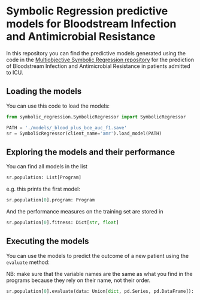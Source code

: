 # Symbolic Regression predictive models for Bloodstream Infection and Antimicrobial Resistance

In this repository you can find the predictive models generated using the code in the [Multiobjective Symbolic Regression repository](https://github.com/davideferrari92/multiobjective_symbolic_regression) for the prediction of Bloodstream Infection and Antimicrobial Resistance in patients admitted to ICU.

## Loading the models

You can use this code to load the models:

```python
from symbolic_regression.SymbolicRegressor import SymbolicRegressor

PATH = './models/_blood_plus_bce_auc_f1.save'
sr = SymbolicRegressor(client_name='amr').load_model(PATH)
```

## Exploring the models and their performance

You can find all models in the list

```python
sr.population: List[Program]
```

e.g. this prints the first model:

```python
sr.population[0].program: Program
```

And the performance measures on the training set are stored in

```python
sr.population[0].fitness: Dict[str, float]
```

## Executing the models

You can use the models to predict the outcome of a new patient using the `evaluate` method:

NB: make sure that the variable names are the same as what you find in the programs because they rely on their name, not their order.

```python
sr.population[0].evaluate(data: Union[dict, pd.Series, pd.DataFrame]): float
```